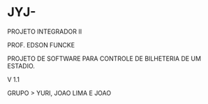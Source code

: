 # JYJ-

PROJETO INTEGRADOR II

PROF. EDSON FUNCKE

PROJETO DE SOFTWARE PARA CONTROLE DE BILHETERIA DE UM ESTADIO. 

V 1.1

GRUPO > YURI, JOAO LIMA E JOAO 
